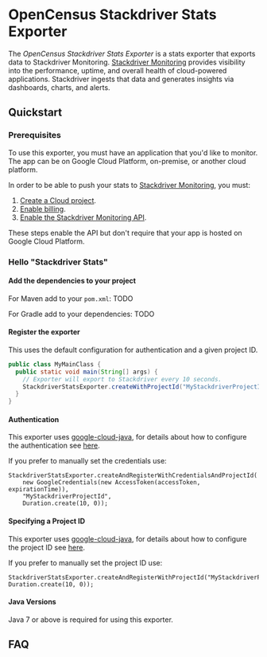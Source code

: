 # OpenCensus Stackdriver Stats Exporter

The *OpenCensus Stackdriver Stats Exporter* is a stats exporter that exports data to 
Stackdriver Monitoring. [Stackdriver Monitoring][stackdriver-monitoring] provides visibility into 
the performance, uptime, and overall health of cloud-powered applications. Stackdriver ingests that 
data and generates insights via dashboards, charts, and alerts.

## Quickstart

### Prerequisites

To use this exporter, you must have an application that you'd like to monitor. The app can be on 
Google Cloud Platform, on-premise, or another cloud platform.

In order to be able to push your stats to [Stackdriver Monitoring][stackdriver-monitoring], you must:

1. [Create a Cloud project](https://support.google.com/cloud/answer/6251787?hl=en).
2. [Enable billing](https://support.google.com/cloud/answer/6288653#new-billing).
3. [Enable the Stackdriver Monitoring API](https://app.google.stackdriver.com/).

These steps enable the API but don't require that your app is hosted on Google Cloud Platform.

### Hello "Stackdriver Stats"

#### Add the dependencies to your project

For Maven add to your `pom.xml`: TODO

For Gradle add to your dependencies: TODO

#### Register the exporter

This uses the default configuration for authentication and a given project ID.

```java
public class MyMainClass {
  public static void main(String[] args) {
    // Exporter will export to Stackdriver every 10 seconds.
    StackdriverStatsExporter.createWithProjectId("MyStackdriverProjectId", Duration.create(10, 0));
  }
}
```

#### Authentication

This exporter uses [google-cloud-java](https://github.com/GoogleCloudPlatform/google-cloud-java),
for details about how to configure the authentication see [here](https://github.com/GoogleCloudPlatform/google-cloud-java#authentication).

If you prefer to manually set the credentials use:
```
StackdriverStatsExporter.createAndRegisterWithCredentialsAndProjectId(
    new GoogleCredentials(new AccessToken(accessToken, expirationTime)), 
    "MyStackdriverProjectId",
    Duration.create(10, 0));
```

#### Specifying a Project ID

This exporter uses [google-cloud-java](https://github.com/GoogleCloudPlatform/google-cloud-java),
for details about how to configure the project ID see [here](https://github.com/GoogleCloudPlatform/google-cloud-java#specifying-a-project-id).

If you prefer to manually set the project ID use:
```
StackdriverStatsExporter.createAndRegisterWithProjectId("MyStackdriverProjectId", Duration.create(10, 0));
```

#### Java Versions

Java 7 or above is required for using this exporter.

## FAQ

[stackdriver-monitoring]: https://cloud.google.com/monitoring/